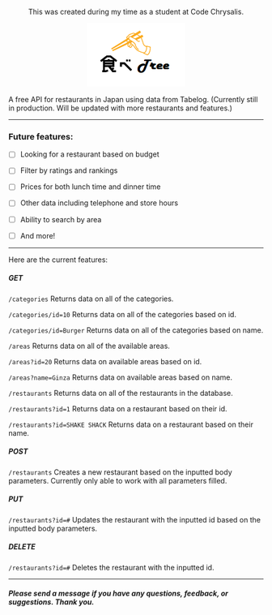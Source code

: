 <p align="center">This was created during my time as a student at Code Chrysalis.</p>

<p align="center"><img src="/logo.png" /></p>

A free API for restaurants in Japan using data from Tabelog.
(Currently still in production. Will be updated with more restaurants and features.)

<hr>

### Future features:

- [ ] Looking for a restaurant based on budget

- [ ] Filter by ratings and rankings

- [ ] Prices for both lunch time and dinner time

- [ ] Other data including telephone and store hours

- [ ] Ability to search by area

- [ ] And more!

<hr>
Here are the current features:

##### GET
```/categories```
Returns data on all of the categories.

```/categories/id=10```
Returns data on all of the categories based on id.

```/categories/id=Burger```
Returns data on all of the categories based on name.

```/areas```
Returns data on all of the available areas.

```/areas?id=20```
Returns data on available areas based on id.

```/areas?name=Ginza```
Returns data on available areas based on name.

```/restaurants```
Returns data on all of the restaurants in the database.

```/restaurants?id=1```
Returns data on a restaurant based on their id.

```/restaurants?id=SHAKE SHACK```
Returns data on a restaurant based on their name.

##### POST 
```/restaurants```
Creates a new restaurant based on the inputted body parameters.
Currently only able to work with all parameters filled.

##### PUT
```/restaurants?id=#```
Updates the restaurant with the inputted id based on the inputted body parameters.

##### DELETE
```/restaurants?id=#```
Deletes the restaurant with the inputted id.

<hr>

##### Please send a message if you have any questions, feedback, or suggestions. Thank you.
